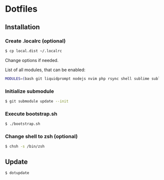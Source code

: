 # Dotfiles

## Installation

### Create .localrc (optional)

```bash
$ cp local.dist ~/.localrc
```

Change options if needed.

List of all modules, that can be enabled:

```bash
MODULES=(bash git liquidprompt nodejs nvim php rsync shell sublime sublime3 tmux vagrant zsh)
```

### Initialize submodule

```bash
$ git submodule update --init
```

### Execute bootstrap.sh

```bash
$ ./bootstrap.sh
```

### Change shell to zsh (optional)

```bash
$ chsh -s /bin/zsh
```

## Update

```bash
$ dotupdate
```
